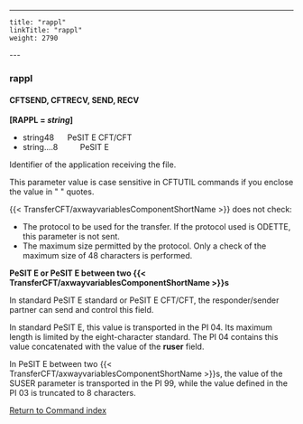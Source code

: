 ---
    title: "rappl"
    linkTitle: "rappl"
    weight: 2790
---<span id="rappl"></span>

### rappl

#### CFTSEND, CFTRECV, SEND, RECV

**[RAPPL = *string*]**

- string48      PeSIT
    E CFT/CFT
- string....8          PeSIT E

Identifier of the application receiving the
file.

This parameter value is case sensitive in CFTUTIL commands if you enclose the value in " " quotes.

{{< TransferCFT/axwayvariablesComponentShortName  >}} does not check:

- The protocol to
    be used for the transfer. If the protocol used is ODETTE, this parameter
    is not sent.
- The maximum size
    permitted by the protocol. Only a check of the maximum size of 48 characters
    is performed.

****PeSIT E or PeSIT E between two {{< TransferCFT/axwayvariablesComponentShortName  >}}s****

In standard PeSIT E standard or PeSIT E CFT/CFT, the responder/sender
partner can send and control this field.

In standard PeSIT E, this value is transported in the PI 04. Its maximum
length is limited by the eight-character standard. The PI 04 contains
this value concatenated with the value of the ****ruser****
field.

In PeSIT E between two {{< TransferCFT/axwayvariablesComponentShortName  >}}s, the value of the SUSER parameter is transported in the PI 99, while the value defined in the PI 03 is truncated to 8 characters.

[Return to Command index](../../)
